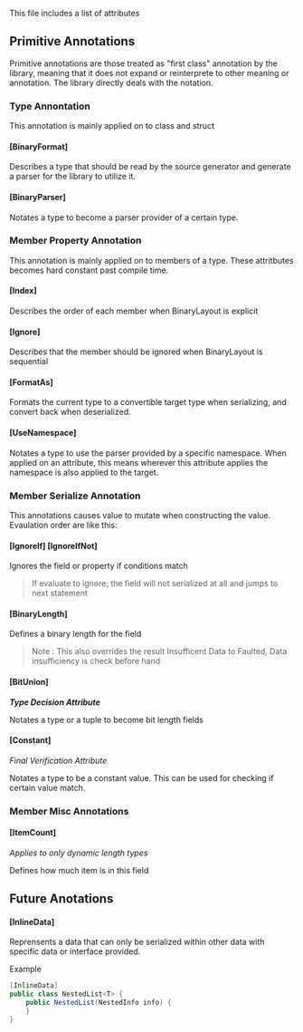 ﻿









This file includes a list of attributes 

## Primitive Annotations

Primitive annotations are those treated as "first class" annotation by the library, 
meaning that it does not expand or reinterprete to other meaning or annotation.
The library directly deals with the notation. 

### Type Annontation

This annotation is mainly applied on to class and struct

#### [BinaryFormat]

Describes a type that should be read by the source generator and generate a parser for the library to utilize it.

#### [BinaryParser]

Notates a type to become a parser provider of a certain type.


### Member Property Annotation

This annotation is mainly applied on to members of a type.
These attritbutes becomes hard constant past compile time.

#### [Index]

Describes the order of each member when BinaryLayout is explicit

#### [Ignore]

Describes that the member should be ignored when BinaryLayout is sequential

#### [FormatAs]

Formats the current type to a convertible target type when serializing, and convert back when deserialized.

#### [UseNamespace]

Notates a type to use the parser provided by a specific namespace. When applied on an attribute, 
this means wherever this attribute applies the namespace is also applied to the target.

### Member Serialize Annotation

This annotations causes value to mutate when constructing the value.
Evaulation order are like this:

#### [IgnoreIf] [IgnoreIfNot]

Ignores the field or property if conditions match

> If evaluate to ignore, the field will not serialized at all and jumps to next statement

#### [BinaryLength]

Defines a binary length for the field

> Note : This also overrides the result Insufficent Data to Faulted, Data insufficiency is check before hand

#### [BitUnion]

***Type Decision Attribute***

Notates a type or a tuple to become bit length fields

#### [Constant]

*Final Verification Attribute*

Notates a type to be a constant value. This can be used for checking if certain value match.

### Member Misc Annotations

#### [ItemCount]

*Applies to only dynamic length types*

Defines how much item is in this field


## Future Anotations

#### [InlineData]

Reprensents a data that can only be serialized within other data with specific data or interface provided.

Example

```csharp
[InlineData]
public class NestedList<T> {
	public NestedList(NestedInfo info) {
	}
}

